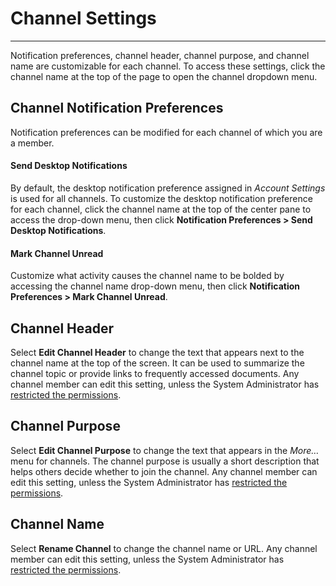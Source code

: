 # Channel Settings
_____
Notification preferences, channel header, channel purpose, and channel name are customizable for each channel. To access these settings, click the channel name at the top of the page to open the channel dropdown menu.

## Channel Notification Preferences
Notification preferences can be modified for each channel of which you are a member.

#### Send Desktop Notifications
By default, the desktop notification preference assigned in *Account Settings* is used for all channels. To customize the desktop notification preference for each channel, click the channel name at the top of the center pane to access the drop-down menu, then click **Notification Preferences > Send Desktop Notifications**.

#### Mark Channel Unread
Customize what activity causes the channel name to be bolded by accessing the channel name drop-down menu, then click **Notification Preferences > Mark Channel Unread**.

## Channel Header
Select **Edit Channel Header** to change the text that appears next to the channel name at the top of the screen. It can be used to summarize the channel topic or provide links to frequently accessed documents. Any channel member can edit this setting, unless the System Administrator has [restricted the permissions](https://docs.mattermost.com/administration/config-settings.html#enable-public-channel-management-permissions-for).

## Channel Purpose
Select **Edit Channel Purpose** to change the text that appears in the *More…* menu for channels. The channel purpose is usually a short description that helps others decide whether to join the channel. Any channel member can edit this setting, unless the System Administrator has [restricted the permissions](https://docs.mattermost.com/administration/config-settings.html#enable-public-channel-management-permissions-for).

## Channel Name
Select **Rename Channel** to change the channel name or URL. Any channel member can edit this setting, unless the System Administrator has [restricted the permissions](https://docs.mattermost.com/administration/config-settings.html#enable-public-channel-management-permissions-for).
